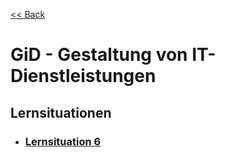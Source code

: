 [<< Back](../../README.md)

# GiD - Gestaltung von IT-Dienstleistungen

## Lernsituationen

- ### [Lernsituation 6](situation/6/Lernsituation.md)
